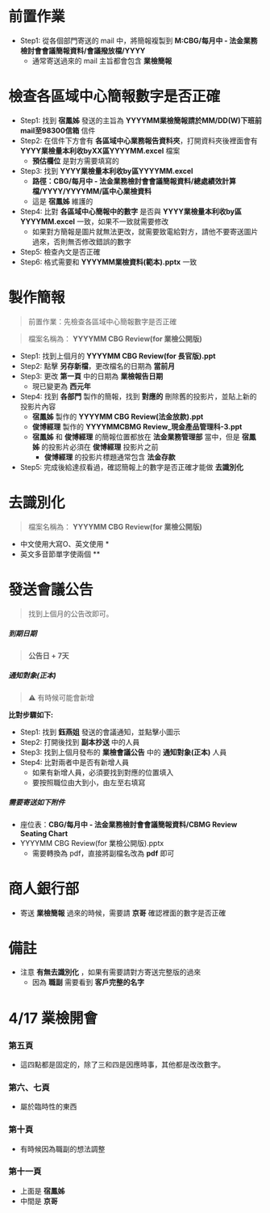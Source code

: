 # 前置作業
- Step1: 從各個部門寄送的 mail 中，將簡報複製到 **M:CBG/每月中 - 法金業務檢討會會議簡報資料/會議撥放檔/YYYY**
    - 通常寄送過來的 mail 主旨都會包含 **業檢簡報**

# 檢查各區域中心簡報數字是否正確
- Step1: 找到 **宿鳳姊** 發送的主旨為 **YYYYMM業檢簡報請於MM/DD(W)下班前mail至98300信箱** 信件
- Step2: 在信件下方會有 **各區域中心業務報告資料夾**，打開資料夾後裡面會有 **YYYY業檢量本利收byXX區YYYYMM.excel** 檔案
    - **預估欄位** 是對方需要填寫的
- Step3: 找到 **YYYY業檢量本利收by區YYYYMM.excel**
    - **路徑：CBG/每月中 - 法金業務檢討會會議簡報資料/總處績效計算檔/YYYY/YYYYMM/區中心業檢資料**
    - 這是 **宿鳳姊** 維護的
- Step4: 比對 **各區域中心簡報中的數字** 是否與 **YYYY業檢量本利收by區YYYYMM.excel** 一致，如果不一致就需要修改
    - 如果對方簡報是圖片就無法更改，就需要致電給對方，請他不要寄送圖片過來，否則無否修改錯誤的數字
- Step5: 檢查內文是否正確
- Step6: 格式需要和 **YYYYMM業檢資料(範本).pptx** 一致

# 製作簡報
> 前置作業：先檢查各區域中心簡報數字是否正確

> 檔案名稱為： **YYYYMM CBG Review(for 業檢公開版)**

- Step1: 找到上個月的 **YYYYMM CBG Review(for 長官版).ppt**
- Step2: 點擊 **另存新檔**，更改檔名的日期為 **當前月**
- Step3: 更改 **第一頁** 中的日期為 **業檢報告日期**
    - 現已變更為 **西元年**
- Step4: 找到 **各部門** 製作的簡報，找到 **對應的** 刪除舊的投影片，並貼上新的投影片內容
    - **宿鳳姊** 製作的 **YYYYMM CBG Review(法金放款).ppt**
    - **俊博經理** 製作的 **YYYYMMCBMG Review_現金產品管理科-3.ppt**
    - **宿鳳姊** 和 **俊博經理** 的簡報位置都放在 **法金業務管理部** 當中，但是 **宿鳳姊** 的投影片必須在 **俊博經理** 投影片之前
        - **俊博經理** 的投影片標題通常包含 **法金存款**
- Step5: 完成後給達叔看過，確認簡報上的數字是否正確才能做 **去識別化**

# 去識別化
> 檔案名稱為： **YYYYMM CBG Review(for 業檢公開版)**

- 中文使用大寫O、英文使用 *
- 英文多音節單字使兩個 **

# 發送會議公告
> 找到上個月的公告改即可。

##### 到期日期
> **公告日 + 7天**

##### 通知對象(正本)
> ⚠️ 有時候可能會新增

**比對步驟如下:**
- Step1: 找到 **鈺燕姐** 發送的會議通知，並點擊小圖示
- Step2: 打開後找到 **副本抄送** 中的人員
- Step3: 找到上個月發布的 **業檢會議公告** 中的 **通知對象(正本)** 人員
- Step4: 比對兩者中是否有新增人員
    - 如果有新增人員，必須要找到對應的位置填入
    - 要按照職位由大到小，由左至右填寫

##### 需要寄送如下附件
- 座位表：**CBG/每月中 - 法金業務檢討會會議簡報資料/CBMG Review Seating Chart**
- YYYYMM CBG Review(for 業檢公開版).pptx
    - 需要轉換為 pdf，直接將副檔名改為 **pdf** 即可

# 商人銀行部
- 寄送 **業檢簡報** 過來的時候，需要請 **京哥** 確認裡面的數字是否正確

# 備註
- 注意 **有無去識別化** ，如果有需要請對方寄送完整版的過來
    - 因為 **職副** 需要看到 **客戶完整的名字**

# 4/17 業檢開會
### 第五頁
- 這四點都是固定的，除了三和四是因應時事，其他都是改改數字。

### 第六、七頁
- 屬於臨時性的東西

### 第十頁
- 有時候因為職副的想法調整

### 第十一頁
- 上面是 **宿鳳姊**
- 中間是 **京哥**